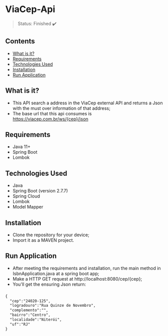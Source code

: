 <h1>ViaCep-Api</h1>

> Status: Finished ✔️

## Contents
  
* [What is it?](#what-is-it)
* [Requirements](#requirements)
* [Technologies Used](#technologies)
* [Installation](#installation)
* [Run Application](#run-application)

## <a name="what-is-it"></a>What is it?

- This API search  a address in the ViaCep external API and returns a Json with the must over information of that address;
- The base url that this api consumes is https://viacep.com.br/ws/{cep}/json

## <a name="requirements"></a>Requirements

- Java 11+
- Spring Boot
- Lombok

## <a name="technologies"></a>Technologies Used

- Java
- Spring Boot (version 2.7.7)
- Spring Cloud
- Lombok
- Model Mapper

## <a name="installation"></a>Installation
- Clone the repository for your device;
- Import it as a MAVEN project.

## <a name="run-application"></a>Run Application
- After meeting the requirements and installation, run the main method in IsbnApplication.java at a spring boot app;
- Make a HTTP GET request at http://localhost:8080/cep/{cep};
- You'll get the ensuring Json return:
###
```xml
{
  "cep":"24020-125",
  "logradouro":"Rua Quinze de Novembro",
  "complemento":"",
  "bairro":"Centro",
  "localidade":"Niterói",
  "uf":"RJ"
}
```
